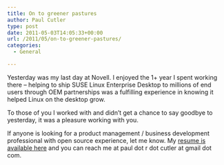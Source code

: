 ```yaml
---
title: On to greener pastures
author: Paul Cutler
type: post
date: 2011-05-03T14:05:33+00:00
url: /2011/05/on-to-greener-pastures/
categories:
  - General

---
```

Yesterday was my last day at Novell. I enjoyed the 1+ year I spent working there &#8211; helping to ship SUSE Linux Enterprise Desktop to millions of end users through OEM partnerships was a fulfilling experience in knowing it helped Linux on the desktop grow.

To those of you I worked with and didn&#8217;t get a chance to say goodbye to yesterday, it was a pleasure working with you.

If anyone is looking for a product management / business development professional with open source experience, let me know. My [resume is available here][1] and you can reach me at paul dot r dot cutler at gmail dot com.

 [1]: http://www.paulcutler.org/files/paulcutler-resume.pdf